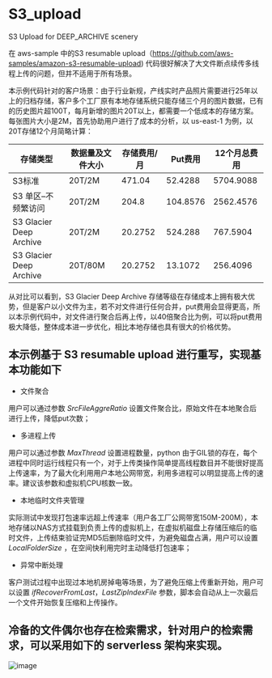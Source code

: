 # S3_upload

S3 Upload for DEEP\_ARCHIVE scenery

在 aws-sample 中的S3 resumable upload（https://github.com/aws-samples/amazon-s3-resumable-upload) 代码很好解决了大文件断点续传多线程上传的问题，但并不适用于所有场景。

本示例代码针对的客户场景：由于行业新规，产线实时产品照片需要进行25年以上的归档存储，客户多个工厂原有本地存储系统只能存储三个月的图片数据，已有的历史图片超100T，每月新增的图片20T以上，都需要一个低成本的存储方案。每张图片大小是2M，首先协助用户进行了成本的分析，以 us-east-1 为例，以20T存储12个月简略计算：

| 存储类型 | 数据量及文件大小 | 存储费用/月 | Put费用 | 12个月总费用 |
| --- | --- | --- | --- | --- |
| S3标准 | 20T/2M | 471.04 | 52.4288 | 5704.9088 |
| S3 单区–不频繁访问 | 20T/2M | 204.8 | 104.8576 | 2562.4576 |
| S3 Glacier Deep Archive | 20T/2M | 20.2752 | 524.288 | 767.5904 |
| S3 Glacier Deep Archive | 20T/80M | 20.2752 | 13.1072 | 256.4096 |

从对比可以看到，S3 Glacier Deep Archive 存储等级在存储成本上拥有极大优势，但是客户以小文件为主，若不对文件进行任何合并，put费用会显得更高，所以本示例代码中，对文件进行聚合后再上传，以40倍聚合比为例，可以将put费用极大降低，整体成本进一步优化，相比本地存储也具有很大的价格优势。

## 本示例基于 S3 resumable upload 进行重写，实现基本功能如下

- 文件聚合

用户可以通过参数 *SrcFileAggreRatio* 设置文件聚合比，原始文件在本地聚合后进行上传，降低put次数；

- 多进程上传

用户可以通过参数 *MaxThread* 设置进程数量，python 由于GIL锁的存在，每个进程中同时运行线程只有一个，对于上传类操作简单提高线程数目并不能很好提高上传速率，为了最大化利用用户本地公网带宽，利用多进程可以明显提高上传的速率。建议该参数和虚拟机CPU核数一致。

- 本地临时文件夹管理

实际测试中发现打包速率远超上传速率（用户各工厂公网带宽150M-200M），本地存储以NAS方式挂载到负责上传的虚拟机上，在虚拟机磁盘上存储压缩后的临时文件，上传结束验证完MD5后删除临时文件，为避免磁盘占满，用户可以设置 *LocalFolderSize* ，在空间快利用完时主动降低打包速率；

- 异常中断处理

客户测试过程中出现过本地机房掉电等场景，为了避免压缩上传重新开始，用户可以设置 *ifRecoverFromLast*，*LastZipIndexFile* 参数，脚本会自动从上一次最后一个文件开始恢复压缩和上传操作。

## 冷备的文件偶尔也存在检索需求，针对用户的检索需求，可以采用如下的 serverless 架构来实现。

![image](https://github.com/lifeisgift/S3_upload/blob/main/image_search.png)
